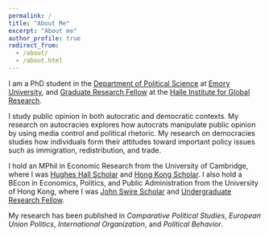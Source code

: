 ```yaml
---
permalink: /
title: "About Me"
excerpt: "About me"
author_profile: true
redirect_from: 
  - /about/
  - /about.html
---
```


I am a PhD student in the [Department of Political Science](http://polisci.emory.edu/home/index.html) at [Emory University](https://www.emory.edu/home/index.html), and [Graduate Research Fellow](https://halle.emory.edu/student-opportunities/graduate-fellows.html) at the [Halle Institute for Global Research](https://halle.emory.edu/index.html).

I study public opinion in both autocratic and democratic contexts. My research on autocracies explores how autocrats manipulate public opinion by using media control and political rhetoric. My research on democracies studies how individuals form their attitudes toward important policy issues such as immigration, redistribution, and trade.

I hold an MPhil in Economic Research from the University of Cambridge, where I was [Hughes Hall Scholar](https://www.hughes.cam.ac.uk/applying/scholarships-bursaries/) and [Hong Kong Scholar](https://hkses.edb.gov.hk/en/index.html). I also hold a BEcon in Economics, Politics, and Public Administration from the University of Hong Kong, where I was [John Swire Scholar](https://www.scholarships.hku.hk/Scholarships/detail/158) and [Undergraduate Research Fellow](https://tl.hku.hk/urfp/).

My research has been published in _Comparative Political Studies_, _European Union Politics_, _International Organization_, and _Political Behavior_.
